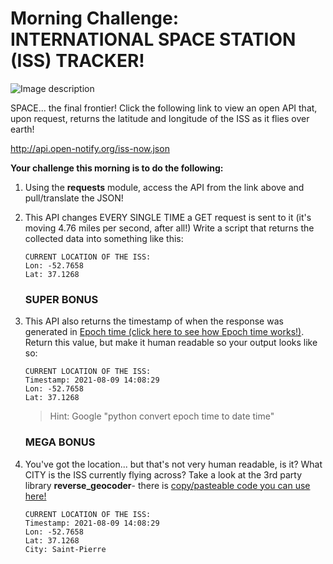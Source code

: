 # Morning Challenge: INTERNATIONAL SPACE STATION (ISS) TRACKER!

![Image description](https://www.esa.int/var/esa/storage/images/esa_multimedia/images/2020/11/international_space_station/22293527-2-eng-GB/International_Space_Station_pillars.gif)

SPACE... the final frontier! Click the following link to view an open API that, upon request, returns the latitude and longitude of the ISS as it flies over earth!

http://api.open-notify.org/iss-now.json

**Your challenge this morning is to do the following:**

1. Using the **requests** module, access the API from the link above and pull/translate the JSON!

0. This API changes EVERY SINGLE TIME a GET request is sent to it (it's moving 4.76 miles per second, after all!) Write a script that returns the collected data into something like this:
    
    ```
    CURRENT LOCATION OF THE ISS:
    Lon: -52.7658
    Lat: 37.1268
    ```

    ### SUPER BONUS

0. This API also returns the timestamp of when the response was generated in [Epoch time (click here to see how Epoch time works!)](https://www.epochconverter.com/). Return this value, but make it human readable so your output looks like so:

    ```
    CURRENT LOCATION OF THE ISS:
    Timestamp: 2021-08-09 14:08:29
    Lon: -52.7658
    Lat: 37.1268
    ```

    > Hint: Google "python convert epoch time to date time"
 
    ### MEGA BONUS
    
0. You've got the location... but that's not very human readable, is it? What CITY is the ISS currently flying across? Take a look at the 3rd party library **reverse_geocoder**- there is [copy/pasteable code you can use here!](https://github.com/csfeeser/Python/blob/master/enrichment/geocoder.md)

    ```
    CURRENT LOCATION OF THE ISS:
    Timestamp: 2021-08-09 14:08:29
    Lon: -52.7658
    Lat: 37.1268
    City: Saint-Pierre
    ```

<!--
```python
#!/usr/bin/python3

# standard library modules first
import time

# 3rd party modules second
import requests
import reverse_geocoder as rg

URL= "http://api.open-notify.org/iss-now.json"

def main():
    # return API response, turn JSON into a python dictionary
    resp= requests.get(URL).json()

    # pull appropriate values for use later
    lat= resp["iss_position"]["latitude"]
    lon= resp["iss_position"]["longitude"]
    ts= resp["timestamp"]

    # convert epoch time into a human readable format
    hr_ts= time.strftime('%Y-%m-%d %H:%M:%S', time.localtime(ts))

    # return an ordered dictionary using our lat/lon
    locator_resp= rg.search((lat, lon))

    # slice that object to return the city name only
    city= locator_resp[0]["name"]

    # slice the object again to return the country
    country= locator_resp[0]["cc"]

    print(f"""
CURRENT LOCATION OF THE ISS:
Timestamp: {hr_ts}
Lon: {lon}
Lat: {lat}
City/Country: {city}, {country}
""")

if __name__=="__main__":
    main()
```
-->

